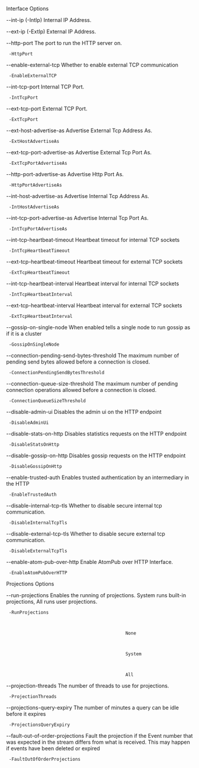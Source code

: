    Interface Options



   --int-ip (-IntIp)                           Internal IP Address.



   --ext-ip (-ExtIp)                           External IP Address.



   --http-port                                 The port to run the HTTP server on.



     -HttpPort



   --enable-external-tcp                       Whether to enable external TCP communication



     -EnableExternalTCP



   --int-tcp-port                              Internal TCP Port.



     -IntTcpPort



   --ext-tcp-port                              External TCP Port.



     -ExtTcpPort



   --ext-host-advertise-as                     Advertise External Tcp Address As.



     -ExtHostAdvertiseAs



   --ext-tcp-port-advertise-as                 Advertise External Tcp Port As.



     -ExtTcpPortAdvertiseAs



   --http-port-advertise-as                    Advertise Http Port As.



     -HttpPortAdvertiseAs



   --int-host-advertise-as                     Advertise Internal Tcp Address As.



     -IntHostAdvertiseAs



   --int-tcp-port-advertise-as                 Advertise Internal Tcp Port As.



     -IntTcpPortAdvertiseAs



   --int-tcp-heartbeat-timeout                 Heartbeat timeout for internal TCP sockets



     -IntTcpHeartbeatTimeout



   --ext-tcp-heartbeat-timeout                 Heartbeat timeout for external TCP sockets



     -ExtTcpHeartbeatTimeout



   --int-tcp-heartbeat-interval                Heartbeat interval for internal TCP sockets



     -IntTcpHeartbeatInterval



   --ext-tcp-heartbeat-interval                Heartbeat interval for external TCP sockets



     -ExtTcpHeartbeatInterval



   --gossip-on-single-node                     When enabled tells a single node to run gossip as if it is a cluster


     -GossipOnSingleNode



   --connection-pending-send-bytes-threshold   The maximum number of pending send bytes allowed before a connection is closed.


     -ConnectionPendingSendBytesThreshold



   --connection-queue-size-threshold           The maximum number of pending connection operations allowed before a connection is closed.


     -ConnectionQueueSizeThreshold



   --disable-admin-ui                          Disables the admin ui on the HTTP endpoint



     -DisableAdminUi



   --disable-stats-on-http                     Disables statistics requests on the HTTP endpoint      


     -DisableStatsOnHttp



   --disable-gossip-on-http                    Disables gossip requests on the HTTP endpoint



     -DisableGossipOnHttp



   --enable-trusted-auth                       Enables trusted authentication by an intermediary in the HTTP


     -EnableTrustedAuth



   --disable-internal-tcp-tls                  Whether to disable secure internal tcp communication.  


     -DisableInternalTcpTls



   --disable-external-tcp-tls                  Whether to disable secure external tcp communication.  


     -DisableExternalTcpTls



   --enable-atom-pub-over-http                 Enable AtomPub over HTTP Interface.



     -EnableAtomPubOverHTTP







   Projections Options



   --run-projections                           Enables the running of projections. System runs built-in projections, All runs user projections.


     -RunProjections



                                                 None



                                                 System



                                                 All


   --projection-threads                        The number of threads to use for projections.                                                                                                                

     -ProjectionThreads                                                                                                                                                                                     

   --projections-query-expiry                  The number of minutes a query can be idle before it expires                                                                                                  

     -ProjectionsQueryExpiry                                                                                                                                                                                

   --fault-out-of-order-projections            Fault the projection if the Event number that was expected in the stream differs from what is received. This may happen if events have been deleted or expired

     -FaultOutOfOrderProjections     